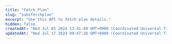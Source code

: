 ```yaml
---
title: "Fetch Plan"
slug: "subsfetchplan"
excerpt: "Use this API to fetch plan details."
hidden: false
createdAt: "Wed Jul 03 2024 13:41:49 GMT+0000 (Coordinated Universal Time)"
updatedAt: "Wed Jul 17 2024 09:47:20 GMT+0000 (Coordinated Universal Time)"
---
```


